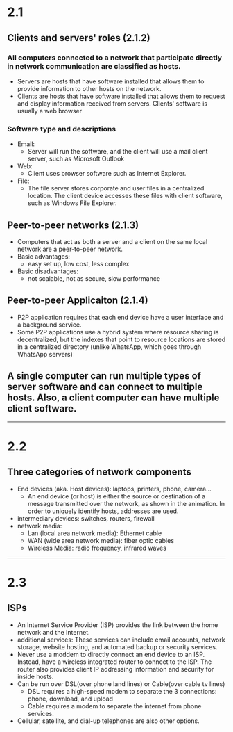 # 2.1
## Clients and servers' roles (2.1.2)

### All computers connected to a network that participate directly in network communication are classified as hosts.

- Servers are hosts that have software installed that allows them to provide information to other hosts on the network.
- Clients are hosts that have software installed that allows them to request and display information received from servers. Clients' software is usually a web browser

### Software type and descriptions
- Email:
  - Server will run the software, and the client will use a mail client server, such as Microsoft Outlook
- Web:
  - Client uses browser software such as Internet Explorer.
- File:
  - The file server stores corporate and user files in a centralized location. The client device accesses these files with client software, such as Windows File Explorer.

## Peer-to-peer networks (2.1.3)
- Computers that act as both a server and a client on the same local network are a peer-to-peer network.
- Basic advantages:
  - easy set up, low cost, less complex
- Basic disadvantages:
  - not scalable, not as secure, slow performance

## Peer-to-peer Applicaiton (2.1.4)
-  P2P application requires that each end device have a user interface and a background service.
  - Some P2P applications use a hybrid system where resource sharing is decentralized, but the indexes that point to resource locations are stored in a centralized directory (unlike WhatsApp, which goes through WhatsApp servers)

## A single computer can run multiple types of server software and can connect to multiple hosts. Also, a client computer can have multiple client software.

---

# 2.2

## Three categories of network components
- End devices (aka. Host devices): laptops, printers, phone, camera...
  - An end device (or host) is either the source or destination of a message transmitted over the network, as shown in the animation. In order to uniquely identify hosts, addresses are used.
- intermediary devices: switches, routers, firewall
- network media:
  - Lan (local area network media): Ethernet cable
  - WAN (wide area network media): fiber optic cables
  - Wireless Media: radio frequency, infrared waves

 ---
 # 2.3

## ISPs
- An Internet Service Provider (ISP) provides the link between the home network and the Internet.
- additional services: These services can include email accounts, network storage, website hosting, and automated backup or security services.
- Never use a moddem to directly connect an end device to an ISP. Instead, have a  wireless integrated router to connect to the ISP.  The router also provides client IP addressing information and security for inside hosts.
- Can be run over DSL(over phone land lines) or Cable(over cable tv lines)
  - DSL requires a high-speed modem to separate the 3 connections: phone, download, and upload
  - Cable requires a modem to separate the internet from phone services.
- Cellular, satellite, and dial-up telephones are also other options.
  

  
